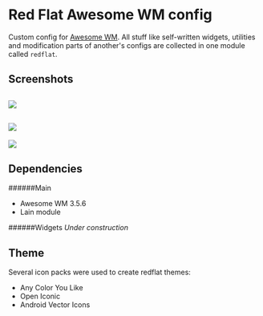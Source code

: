 # Red Flat Awesome WM config
Custom config for [Awesome WM](http://awesome.naquadah.org). All stuff like self-written widgets, utilities and modification parts of another's configs are collected in one module called `redflat`.

Screenshots
----------
[//]: # (TODO:relative link to image)
![](https://github.com/worron/awesome-config/wiki/images/red-1.png)
---
![](https://github.com/worron/awesome-config/wiki/images/blue-1.png)
---
![](https://github.com/worron/awesome-config/wiki/images/orange-1.png)

Dependencies
------------
######Main
* Awesome WM 3.5.6
* Lain module

######Widgets
*Under construction*

Theme
-----
Several icon packs were used to create redflat themes:
* Any Color You Like
* Open Iconic
* Android Vector Icons

